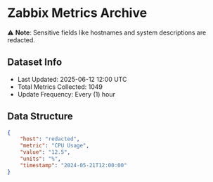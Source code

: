 # Zabbix Metrics Archive

⚠️ **Note**: Sensitive fields like hostnames and system descriptions are redacted.

## Dataset Info
- Last Updated: 2025-06-12 12:00 UTC
- Total Metrics Collected: 1049
- Update Frequency: Every (1) hour

## Data Structure
```json
{
    "host": "redacted",
    "metric": "CPU Usage",
    "value": "12.5",
    "units": "%",
    "timestamp": "2024-05-21T12:00:00"
}
```
